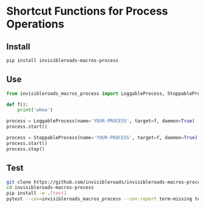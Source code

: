 # Shortcut Functions for Process Operations

## Install

```bash
pip install invisibleroads-macros-process
```

## Use

```python
from invisibleroads_macros_process import LoggableProcess, StoppableProcess

def f():
    print('whee')

process = LoggableProcess(name='YOUR-PROCESS', target=f, daemon=True)
process.start()

process = StoppableProcess(name='YOUR-PROCESS', target=f, daemon=True)
process.start()
process.stop()
```

## Test

```bash
git clone https://github.com/invisibleroads/invisibleroads-macros-process
cd invisibleroads-macros-process
pip install -e .[test]
pytest --cov=invisibleroads_macros_process --cov-report term-missing tests
```
